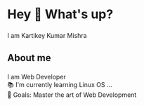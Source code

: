 <h1 align="left">Hey 👋 What's up?</h1>

###

<p align="left">I am Kartikey Kumar Mishra</p>

###

<h2 align="left">About me</h2>

###

<p align="left">I am Web Developer<br>📚 I'm currently learning Linux OS ...<br>🎯 Goals: Master the art of Web Development</p>

###
